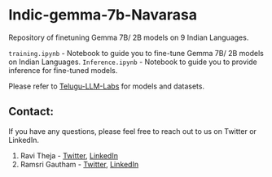 # Indic-gemma-7b-Navarasa
Repository of finetuning Gemma 7B/ 2B models on 9 Indian Languages.

`training.ipynb` - Notebook to guide you to fine-tune Gemma 7B/ 2B models on Indian Languages.
`Inference.ipynb` - Notebook to guide you to provide inference for fine-tuned models.

Please refer to [Telugu-LLM-Labs](https://huggingface.co/Telugu-LLM-Labs) for models and datasets.

## Contact:

If you have any questions, please feel free to reach out to us on Twitter or LinkedIn.

1. Ravi Theja - [Twitter](https://twitter.com/ravithejads), [LinkedIn](https://www.linkedin.com/in/ravidesetty/)
2. Ramsri Gautham - [Twitter](https://twitter.com/ramsri_goutham), [LinkedIn](https://www.linkedin.com/in/ramsrig)
